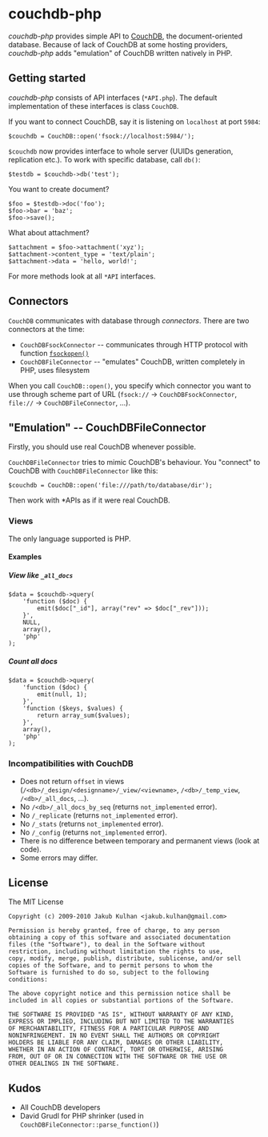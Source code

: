 # couchdb-php

*couchdb-php* provides simple API to [CouchDB](http://couchdb.apache.org/), the document-oriented database. Because of lack of CouchDB at some hosting providers, *couchdb-php* adds "emulation" of CouchDB written natively in PHP.

## Getting started

*couchdb-php* consists of API interfaces (`*API.php`). The default implementation of these interfaces is class `CouchDB`.

If you want to connect CouchDB, say it is listening on `localhost` at port `5984`:

    $couchdb = CouchDB::open('fsock://localhost:5984/');

`$couchdb` now provides interface to whole server (UUIDs generation, replication etc.). To work with specific database, call `db()`:

    $testdb = $couchdb->db('test');

You want to create document?

    $foo = $testdb->doc('foo');
    $foo->bar = 'baz';
    $foo->save();

What about attachment?

    $attachment = $foo->attachment('xyz');
    $attachment->content_type = 'text/plain';
    $attachment->data = 'hello, world!';

For more methods look at all `*API` interfaces.

## Connectors

`CouchDB` communicates with database through *connectors*. There are two connectors at the time:

- `CouchDBFsockConnector` -- communicates through HTTP protocol with function [`fsockopen()`](http://php.net/fsockopen)
- `CouchDBFileConnector` -- "emulates" CouchDB, written completely in PHP, uses filesystem

When you call `CouchDB::open()`, you specify which connector you want to use through 
scheme part of URL (`fsock://` -> `CouchDBFsockConnector`, `file://` -> `CouchDBFileConnector`, ...).

## "Emulation" -- CouchDBFileConnector

Firstly, you should use real CouchDB whenever possible.

`CouchDBFileConnector` tries to mimic CouchDB's behaviour. You "connect" to CouchDB
with `CouchDBFileConnector` like this:

    $couchdb = CouchDB::open('file:///path/to/database/dir');

Then work with *APIs as if it were real CouchDB.

### Views

The only language supported is PHP.

#### Examples

##### View like `_all_docs`

    $data = $couchdb->query(
        'function ($doc) {
            emit($doc["_id"], array("rev" => $doc["_rev"]));
        }',
        NULL,
        array(),
        'php'
    );

##### Count all docs

    $data = $couchdb->query(
        'function ($doc) {
            emit(null, 1); 
        }',
        'function ($keys, $values) {
            return array_sum($values);
        }',
        array(),
        'php'
    );

### Incompatibilities with CouchDB

- Does not return `offset` in views (`/<db>/_design/<designname>/_view/<viewname>`, `/<db>/_temp_view`, `/<db>/_all_docs`, ...).
- No `/<db>/_all_docs_by_seq` (returns `not_implemented` error).
- No `/_replicate` (returns `not_implemented` error).
- No `/_stats` (returns `not_implemented` error).
- No `/_config` (returns `not_implemented` error).
- There is no difference between temporary and permanent views (look at code).
- Some errors may differ.

## License

The MIT License

    Copyright (c) 2009-2010 Jakub Kulhan <jakub.kulhan@gmail.com>

    Permission is hereby granted, free of charge, to any person
    obtaining a copy of this software and associated documentation
    files (the "Software"), to deal in the Software without
    restriction, including without limitation the rights to use,
    copy, modify, merge, publish, distribute, sublicense, and/or sell
    copies of the Software, and to permit persons to whom the
    Software is furnished to do so, subject to the following
    conditions:

    The above copyright notice and this permission notice shall be
    included in all copies or substantial portions of the Software.

    THE SOFTWARE IS PROVIDED "AS IS", WITHOUT WARRANTY OF ANY KIND,
    EXPRESS OR IMPLIED, INCLUDING BUT NOT LIMITED TO THE WARRANTIES
    OF MERCHANTABILITY, FITNESS FOR A PARTICULAR PURPOSE AND
    NONINFRINGEMENT. IN NO EVENT SHALL THE AUTHORS OR COPYRIGHT
    HOLDERS BE LIABLE FOR ANY CLAIM, DAMAGES OR OTHER LIABILITY,
    WHETHER IN AN ACTION OF CONTRACT, TORT OR OTHERWISE, ARISING
    FROM, OUT OF OR IN CONNECTION WITH THE SOFTWARE OR THE USE OR
    OTHER DEALINGS IN THE SOFTWARE.

## Kudos

- All CouchDB developers
- David Grudl for PHP shrinker (used in `CouchDBFileConnector::parse_function()`)
